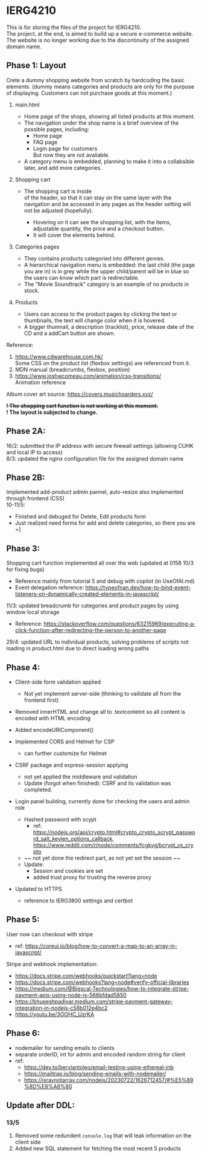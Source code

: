 # IERG4210

This is for storing the files of the project for IERG4210.  
The project, at the end, is aimed to build up a secure e-commerce website.
The website is no longer working due to the discontinuity of the assigned domain name.

## Phase 1: Layout

Crete a dummy shopping website from scratch by hardcoding the basic elements. (dummy means categories and products are only for the purpose of displaying. Customers can not purchase goods at this moment.)

1. main.html

   - Home page of the shops, showing all listed products at this moment.
   - The navigation under the shop name is a brief overview of the possible pages, including:
     - Home page
     - FAQ page
     - Login page for customers\
       But now they are not avaliable.
   - A category menu is embedded, planning to make it into a collabsible later, and add more categories.

2. Shopping cart

   - The shopping cart is inside <nav> of the header, so that it can stay on the same layer with the navigation and be accessed in any pages as the header setting will not be adjusted (hopefully).
     - Hovering on it can see the shopping list, with the items, adjustable quantity, the price and a checkout button.
     - It will cover the elements behind.

3. Categories pages

   - They contains products categoried into different genres.
   - A hierarchical navigation menu is embedded: the last child (the page you are in) is in grey while the upper child/parent will be in blue so the users can know which part is redirectable.
   - The "Movie Soundtrack" category is an example of no products in stock.

4. Products
   - Users can access to the product pages by clicking the text or thumbnails, the text will change color when it is hovered.
   - A bigger thumnail, a description (tracklist), price, release date of the CD and a addCart button are shown.

Reference:

1. https://www.cdwarehouse.com.hk/ \
   Some CSS on the product list (flexbox settings) are referenced from it.
2. MDN manual (breadcrumbs, flexbox, position)
3. https://www.joshwcomeau.com/animation/css-transitions/ \
   Animation reference

Album cover art source: https://covers.musichoarders.xyz/

~~**! The shopping cart function is not working at this moment.**~~\
**! The layout is subjected to change.**

## Phase 2A:

16/2: submitted the IP address with secure firewall settings (allowing CUHK and local IP to access) \
8/3: updated the nginx configuration file for the assigned domain name

## Phase 2B:

Implemented add-product admin pannel, auto-resize also implemented through frontend (CSS) \
10-11/5:

- Finished and debuged for Delete, Edit products form
- Just realized need forms for add and delete categories, so there you are =]

## Phase 3:

Shopping cart function implemented all over the web (updated at 0158 10/3 for fixing bugs)

- Reference mainly from tutorial 5 and debug with copilot (in UseOfAI.md)
- Event delegation reference: https://typeofnan.dev/how-to-bind-event-listeners-on-dynamically-created-elements-in-javascript/

11/3: updated breadcrumb for categories and product pages by using window local storage

- Reference: https://stackoverflow.com/questions/63215969/executing-a-click-function-after-redirecting-the-person-to-another-page

29/4: updated URL to individual products, solving problems of scripts not loading in product.html due to direct loading wrong paths

## Phase 4:

- Client-side form validation applied
  - Not yet implement server-side (thinking to vailidate all from the frontend first)
- Removed innerHTML and change all to .textcontetnt so all content is encoded with HTML encoding
- Added encodeURIComponent()
- Implemented CORS and Helmet for CSP
  - can further customize for Helmet
- CSRF package and express-session applying

  - not yet applied the middleware and validation
  - Update (forgot when finished): CSRF and its validation was completed.

- Login panel building, currently done for checking the users and admin role
  - Hashed password with scypt
    - ref: https://nodejs.org/api/crypto.html#crypto_crypto_scrypt_password_salt_keylen_options_callback, https://www.reddit.com/r/node/comments/fcgkvg/bcrypt_vs_crypto
  - ~~ not yet done the redirect part, as not yet set the session ~~
  - Update:
    - Session and cookies are set
    - added trust proxy for trusting the reverse proxy
- Updated to HTTPS
  - reference to IERG3800 settings and certbot

## Phase 5:

User now can checkout with stripe

- ref: https://coreui.io/blog/how-to-convert-a-map-to-an-array-in-javascript/

Stripe and webhook implementation:

- https://docs.stripe.com/webhooks/quickstart?lang=node
- https://docs.stripe.com/webhooks?lang=node#verify-official-libraries
- https://medium.com/@Bigscal-Technologies/how-to-integrate-stripe-payment-apis-using-node-js-566bfdad5850
- https://bhupeshpadiyar.medium.com/stripe-payment-gateway-integration-in-nodejs-c58b012e4bc2
- https://youtu.be/3OOHC_UzrKA

## Phase 6:

- nodemailer for sending emails to clients
- separate orderID, int for admin and encoded random string for client
- ref:
  - https://dev.to/berviantoleo/email-testing-using-ethereal-inb
  - https://mailtrap.io/blog/sending-emails-with-nodemailer/
  - https://israynotarray.com/nodejs/20230722/1626712457/#%E5%89%8D%E8%A8%80

## Update after DDL:

### 13/5

1. Removed some redundent `console.log` that will leak information on the client side
2. Added new SQL statement for fetching the most recent 5 products
